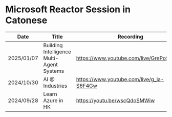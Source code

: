 # Microsoft Reactor Session in Catonese

| Date | Title | Recording | Deck |
| --- | --- | --- | --- |
| 2025/01/07 | Building Intelligence Multi-Agent Systems | https://www.youtube.com/live/GrePo5hJOfU | [Building Intelligence Multi-Agent Systems.pptx](/decks/20250107%20Microsoft%20Reactor%20-%20Building%20Intelligence%20Multi-Agent%20Systems.pptx) |
| 2024/10/30 | AI @ Industries | https://www.youtube.com/live/g_ia-S6F4Gw | [AI at Industries.pptx](/decks/20241030%20Microsoft%20Reactor%20-%20AI%20at%20Industries.pptx) |
| 2024/09/28 | Learn Azure in HK | https://youtu.be/wscQdoSMWiw | [Learn Azure in HK.pptx](/decks/20240828%20Microsoft%20Reactor%20-%20Learn%20Azure%20in%20HK.pptx) |
